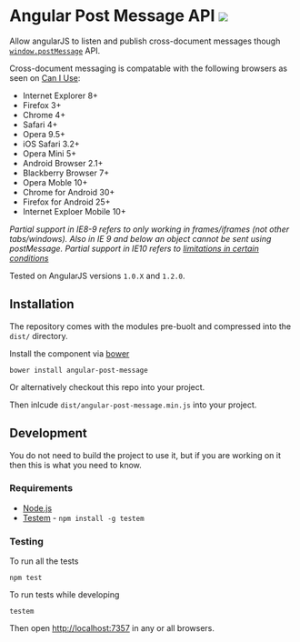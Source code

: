 # Angular Post Message API [![][travisci_img]][travisci]

Allow angularJS to listen and publish cross-document messages though [`window.postMessage`](http://www.whatwg.org/specs/web-apps/current-work/multipage/web-messaging.html#crossDocumentMessages) API.

Cross-document messaging is compatable with the following browsers as seen on [Can I Use](http://caniuse.com/x-doc-messaging):

- Internet Explorer 8+
- Firefox 3+
- Chrome 4+
- Safari 4+
- Opera 9.5+
- iOS Safari 3.2+
- Opera Mini 5+
- Android Browser 2.1+
- Blackberry Browser 7+
- Opera Moble 10+
- Chrome for Android 30+
- Firefox for Android 25+
- Internet Exploer Mobile 10+

*Partial support in IE8-9 refers to only working in frames/iframes (not other tabs/windows). Also in IE 9 and below an object cannot be sent using postMessage. Partial support in IE10 refers to [limitations in certain conditions](http://stackoverflow.com/questions/16226924/is-cross-origin-postmessage-broken-in-ie10)*


Tested on AngularJS versions `1.0.X` and `1.2.0`.

## Installation

The repository comes with the modules pre-buolt and compressed into the `dist/` directory.

Install the component via [bower](http://bower.io)

    bower install angular-post-message

Or alternatively checkout this repo into your project. 

Then inlcude `dist/angular-post-message.min.js` into your project.

## Development

You do not need to build the project to use it, but if you are working on it then this is what you need to know.

### Requirements

* [Node.js](http://node.js)
* [Testem][testem] - `npm install -g testem`


### Testing

To run all the tests

    npm test
    
To run tests while developing

    testem
    
Then open [http://localhost:7357](http://localhost:7357) in any or all browsers.

[testem]:https://github.com/airportyh/testem
[travisci]:https://travis-ci.org/kylewelsby/angular-post-message
[travisci_img]:https://travis-ci.org/kylewelsby/angular-post-message.png
